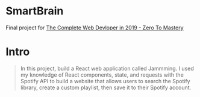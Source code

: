 # SmartBrain
Final project for [The Complete Web Devloper in 2019 - Zero To Mastery](https://www.udemy.com/certificate/UC-3S6HBJWN/)

# Intro
> In this project, build a React web application called Jammming. I used my knowledge of React components, state, and requests with the Spotify API to build a website that allows users to search the Spotify library, create a custom playlist, then save it to their Spotify account.
